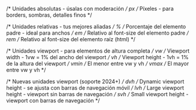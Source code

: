/* Unidades absolutas - úsalas con moderación */
px /* Píxeles - para borders, sombras, detalles finos */

/* Unidades relativas - tus mejores aliadas */
% /* Porcentaje del elemento padre - ideal para anchos */
em /* Relativo al font-size del elemento padre */
rem /* Relativo al font-size del elemento raíz (html) */

/* Unidades viewport - para elementos de altura completa */
vw /* Viewport width - 1vw = 1% del ancho del viewport */
vh /* Viewport height - 1vh = 1% de la altura del viewport */
vmin /* El menor entre vw y vh */
vmax /* El mayor entre vw y vh */

/* Nuevas unidades viewport (soporte 2024+) */
dvh /* Dynamic viewport height - se ajusta con barras de navegación móvil */
lvh /* Large viewport height - viewport sin barras de navegación */
svh /* Small viewport height - viewport con barras de navegación */